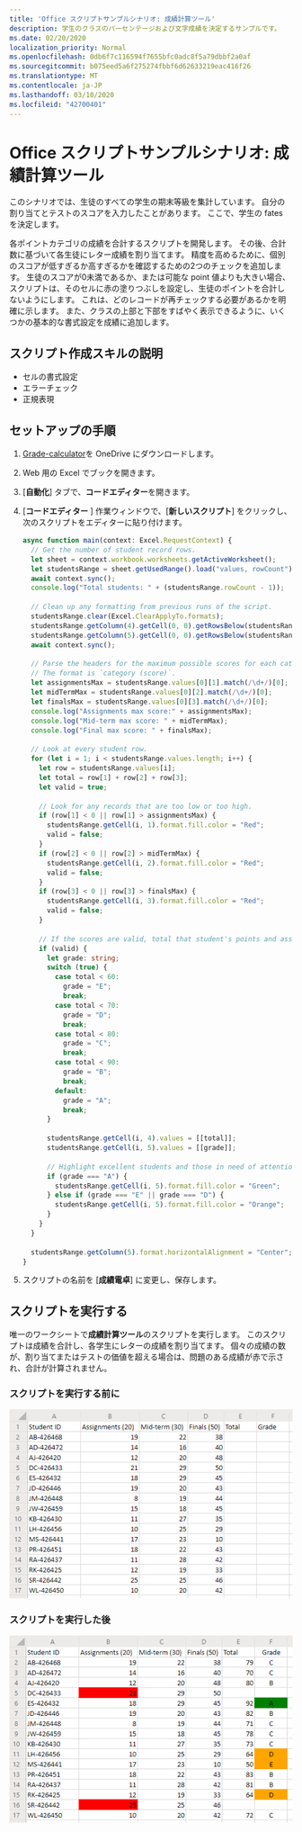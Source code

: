 ```yaml
---
title: 'Office スクリプトサンプルシナリオ: 成績計算ツール'
description: 学生のクラスのパーセンテージおよび文字成績を決定するサンプルです。
ms.date: 02/20/2020
localization_priority: Normal
ms.openlocfilehash: 0db6f7c116594f7655bfc0adc8f5a79dbbf2a0af
ms.sourcegitcommit: b075eed5a6f275274fbbf6d62633219eac416f26
ms.translationtype: MT
ms.contentlocale: ja-JP
ms.lasthandoff: 03/10/2020
ms.locfileid: "42700401"
---
```

# <a name="office-scripts-sample-scenario-grade-calculator"></a>Office スクリプトサンプルシナリオ: 成績計算ツール

このシナリオでは、生徒のすべての学生の期末等級を集計しています。 自分の割り当てとテストのスコアを入力したことがあります。 ここで、学生の fates を決定します。

各ポイントカテゴリの成績を合計するスクリプトを開発します。 その後、合計数に基づいて各生徒にレター成績を割り当てます。 精度を高めるために、個別のスコアが低すぎるか高すぎるかを確認するための2つのチェックを追加します。 生徒のスコアが0未満であるか、または可能な point 値よりも大きい場合、スクリプトは、そのセルに赤の塗りつぶしを設定し、生徒のポイントを合計しないようにします。 これは、どのレコードが再チェックする必要があるかを明確に示します。 また、クラスの上部と下部をすばやく表示できるように、いくつかの基本的な書式設定を成績に追加します。

## <a name="scripting-skills-covered"></a>スクリプト作成スキルの説明

- セルの書式設定
- エラーチェック
- 正規表現

## <a name="setup-instructions"></a>セットアップの手順

1. <a href="grade-calculator.xlsx">Grade-calculator</a>を OneDrive にダウンロードします。

2. Web 用の Excel でブックを開きます。

3. [**自動化**] タブで、**コードエディター**を開きます。

4. [**コードエディター** ] 作業ウィンドウで、[**新しいスクリプト**] をクリックし、次のスクリプトをエディターに貼り付けます。

    ```TypeScript
    async function main(context: Excel.RequestContext) {
      // Get the number of student record rows.
      let sheet = context.workbook.worksheets.getActiveWorksheet();
      let studentsRange = sheet.getUsedRange().load("values, rowCount");
      await context.sync();
      console.log("Total students: " + (studentsRange.rowCount - 1));

      // Clean up any formatting from previous runs of the script.
      studentsRange.clear(Excel.ClearApplyTo.formats);
      studentsRange.getColumn(4).getCell(0, 0).getRowsBelow(studentsRange.rowCount - 1).clear(Excel.ClearApplyTo.all);
      studentsRange.getColumn(5).getCell(0, 0).getRowsBelow(studentsRange.rowCount - 1).clear(Excel.ClearApplyTo.all);
      await context.sync();

      // Parse the headers for the maximum possible scores for each category.
      // The format is `category (score)`.
      let assignmentsMax = studentsRange.values[0][1].match(/\d+/)[0];
      let midTermMax = studentsRange.values[0][2].match(/\d+/)[0];
      let finalsMax = studentsRange.values[0][3].match(/\d+/)[0];
      console.log("Assignments max score:" + assignmentsMax);
      console.log("Mid-term max score: " + midTermMax);
      console.log("Final max score: " + finalsMax);

      // Look at every student row.
      for (let i = 1; i < studentsRange.values.length; i++) {
        let row = studentsRange.values[i];
        let total = row[1] + row[2] + row[3];
        let valid = true;

        // Look for any records that are too low or too high.
        if (row[1] < 0 || row[1] > assignmentsMax) {
          studentsRange.getCell(i, 1).format.fill.color = "Red";
          valid = false;
        }
        if (row[2] < 0 || row[2] > midTermMax) {
          studentsRange.getCell(i, 2).format.fill.color = "Red";
          valid = false;
        }
        if (row[3] < 0 || row[3] > finalsMax) {
          studentsRange.getCell(i, 3).format.fill.color = "Red";
          valid = false;
        }

        // If the scores are valid, total that student's points and assign them a letter grade.
        if (valid) {
          let grade: string;
          switch (true) {
            case total < 60:
              grade = "E";
              break;
            case total < 70:
              grade = "D";
              break;
            case total < 80:
              grade = "C";
              break;
            case total < 90:
              grade = "B";
              break;
            default:
              grade = "A";
              break;
          }

          studentsRange.getCell(i, 4).values = [[total]];
          studentsRange.getCell(i, 5).values = [[grade]];

          // Highlight excellent students and those in need of attention.
          if (grade === "A") {
            studentsRange.getCell(i, 5).format.fill.color = "Green";
          } else if (grade === "E" || grade === "D") {
            studentsRange.getCell(i, 5).format.fill.color = "Orange";
          }
        }
      }

      studentsRange.getColumn(5).format.horizontalAlignment = "Center";
    }
    ```

5. スクリプトの名前を [**成績電卓**] に変更し、保存します。

## <a name="running-the-script"></a>スクリプトを実行する

唯一のワークシートで**成績計算ツール**のスクリプトを実行します。 このスクリプトは成績を合計し、各学生にレターの成績を割り当てます。 個々の成績の数が、割り当てまたはテストの価値を超える場合は、問題のある成績が赤で示され、合計が計算されません。

### <a name="before-running-the-script"></a>スクリプトを実行する前に

![生徒のスコアの行を示すワークシート。](../../images/scenario-grade-calculator-before.png)

### <a name="after-running-the-script"></a>スクリプトを実行した後

![有効な生徒の行の赤の合計で、無効なセルの生徒スコアデータを示すワークシート。](../../images/scenario-grade-calculator-after.png)
